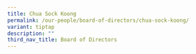 ```yaml
---
title: Chua Sock Koong
permalink: /our-people/board-of-directors/chua-sock-koong/
variant: tiptap
description: ""
third_nav_title: Board of Directors
---
```

